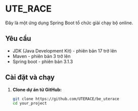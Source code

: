 # UTE_RACE

Đây là một ứng dụng Spring Boot tổ chức giải chạy bộ online.

## Yêu cầu

- JDK (Java Development Kit) - phiên bản 17 trở lên
- Maven - phiên bản 3 trở lên
- Spring boot - phiên bản 3.1.3

## Cài đặt và chạy

1. **Clone dự án từ GitHub:**

   ```bash
   git clone https://github.com/UTERACE/be_uterace
   cd your_project

